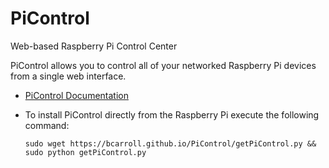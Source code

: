 # PiControl
  Web-based Raspberry Pi Control Center
  
  PiControl allows you to control all of your networked Raspberry Pi devices from a single web interface.

  * [PiControl Documentation](https://bcarroll.github.io/PiControl/index)

  * To install PiControl directly from the Raspberry Pi execute the following command:

    ``sudo wget https://bcarroll.github.io/PiControl/getPiControl.py && sudo python getPiControl.py``

